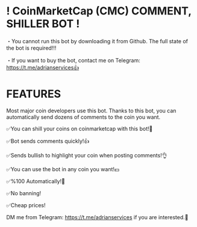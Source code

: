 # ! CoinMarketCap (CMC) COMMENT, SHILLER BOT !
・You cannot run this bot by downloading it from Github. The full state of the bot is required!‼️

・If you want to buy the bot, contact me on Telegram: https://t.me/adrianservices👍
# FEATURES
Most major coin developers use this bot. Thanks to this bot, you can automatically send dozens of comments to the coin you want.

✅You can shill your coins on coinmarketcap with this bot!💪

✅Bot sends comments quickly!👍

✅Sends bullish to highlight your coin when posting comments!👌

✅You can use the bot in any coin you want!💵

✅%100 Automatically!💎

✅No banning!

✅Cheap prices!

DM me from Telegram: https://t.me/adrianservices if you are interested.🤝
